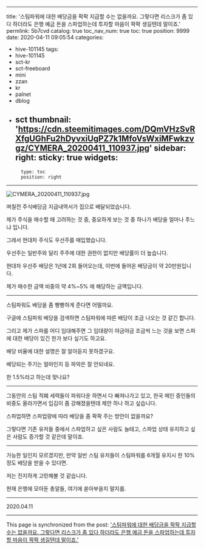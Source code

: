 
---
title: '스팀파워에 대한 배당금을 팍팍 지급할 수는 없을까요. 그렇다면 리스크가 좀 있다 하더라도 은행 예금 돈을 스파업하는데 투자할 마음이 팍팍 생길텐데 말이죠.'
permlink: 5b7cvd
catalog: true
toc_nav_num: true
toc: true
position: 9999
date: 2020-04-11 09:05:54
categories:
- hive-101145
tags:
- hive-101145
- sct-kr
- sct-freeboard
- mini
- zzan
- kr
- palnet
- dblog
- sct
thumbnail: 'https://cdn.steemitimages.com/DQmVHzSvRXfgUGhFu2hDyvxiUgPZ7k1MfoVsWxiMFwkzvgz/CYMERA_20200411_110937.jpg'
sidebar:
    right:
        sticky: true
widgets:
    -
        type: toc
        position: right
---


![CYMERA_20200411_110937.jpg](https://cdn.steemitimages.com/DQmVHzSvRXfgUGhFu2hDyvxiUgPZ7k1MfoVsWxiMFwkzvgz/CYMERA_20200411_110937.jpg)

며칠전 주식배당금 지급내역서가 집으로 배달되었습니다.

제가 주식을 매수할 때 고려하는 것 중, 중요하게 보는 것 중 하나가 배당을 얼마나 주느냐 입니다.

그래서 현대차 주식도 우선주를 매입했습니다.

우선주는 일반주와 달리 주주에 대한 권한이 없지만 배당률이 더 높습니다.

현대차 우선주 배당은 1년에 2회 들어오는데, 이번에 들어온 배당금이 약 20만원입니다.

제가 매수한 금액 비중의 약 4%~5% 에 해당하는 금액입니다.

***

스팀파워도 배당을 좀 빵빵하게 준다면 어떨까요.

구글에 스팀파워 배당을 검색하면 스팀파워에 따른 배당이 조금 나오는 것 같긴 합니다.

그리고 제가 스파를 어디 임대해주면 그 임대량이 야금야금 조금씩 느는 것을 보면 스파에 대한 배당이 있긴  한가 보다 싶기도 하고요.

배당 비율에 대한 설명은 잘 알아듣지 못하겠구요.

배당되는 주기는 얼마인지 등 파악은 잘 안되네요.

한 1.5%라고 하는데 맞나요?

***

그동안의 스팀 적폐 세력들이 파워다운 하면서 다 빠져나가고 있고, 한국 메인 증인들의 비중도 올라가면서 입김이 좀 강해졌을텐데 제안 하나 하고 싶습니다.

스파업하면 스파업량에 따라 배당을 좀 팍팍 주는 방안이 없을까요?

그렇다면 기존 유저들 중에서 스파업하고 싶은 사람도 늘테고, 스파업 상태 유지하고 싶은 사람도 증가할 것 같은데 말이죠.

***

가능한 일인지 모르겠지만, 만약 일반 스팀 유저들이 스팀파워를 6개월 유지시 한 10%정도 배당을 받을 수 있다면.

저는 진지하게 고민해볼 것 같습니다.

현재 은행에 모아둔 총알들, 여기에 쏟아부을지 말지를.

***

2020.04.11

- - -

This page is synchronized from the post: ['스팀파워에 대한 배당금을 팍팍 지급할 수는 없을까요. 그렇다면 리스크가 좀 있다 하더라도 은행 예금 돈을 스파업하는데 투자할 마음이 팍팍 생길텐데 말이죠.'](https://steemit.com/@lucky2015/5b7cvd)
